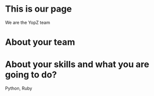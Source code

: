 This is our page
================

We are the YopZ team


About your team
===========================


About your skills and what you are going to do?
=======
Python, Ruby

